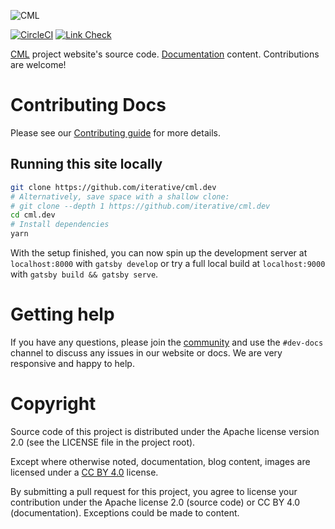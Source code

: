 ![CML](https://static.iterative.ai/img/title_strip_trim.svg)

[![CircleCI](https://circleci.com/gh/iterative/cml.dev.svg?style=svg)](https://circleci.com/gh/iterative/cml.dev)
[![Link Check](https://github.com/iterative/cml.dev/workflows/Check%20all%20links%20in%20the%20repository/badge.svg)](https://github.com/iterative/cml.dev/actions?query=workflow%3A%22Check+all+links+in+the+repository%22)

[CML](https://github.com/iterative/cml) project website's source code.
[Documentation](https://cml.dev/doc) content. Contributions are welcome!

# Contributing Docs

Please see our [Contributing guide](https://cml.dev/doc/contributing/docs) for
more details.

## Running this site locally

```bash
git clone https://github.com/iterative/cml.dev
# Alternatively, save space with a shallow clone:
# git clone --depth 1 https://github.com/iterative/cml.dev
cd cml.dev
# Install dependencies
yarn
```

With the setup finished, you can now spin up the development server at
`localhost:8000` with `gatsby develop` or try a full local build at
`localhost:9000` with `gatsby build && gatsby serve`.

# Getting help

If you have any questions, please join the [community](https://cml.dev/chat) and
use the `#dev-docs` channel to discuss any issues in our website or docs. We are
very responsive and happy to help.

# Copyright

Source code of this project is distributed under the Apache license version 2.0
(see the LICENSE file in the project root).

Except where otherwise noted, documentation, blog content, images are licensed
under a [CC BY 4.0](https://creativecommons.org/licenses/by/4.0/) license.

By submitting a pull request for this project, you agree to license your
contribution under the Apache license 2.0 (source code) or CC BY 4.0
(documentation). Exceptions could be made to content.
